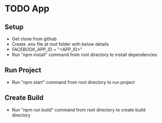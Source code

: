 # TODO App

## Setup
- Get clone from github
- Create .env file at root folder with below details
- FACEBOOK_APP_ID = "<APP_ID>"
- Run "npm install" command from root directory to install dependencies

## Run Project
- Run "npm start" command from root directory to run project

## Create Build
- Run "npm run build" command from root directory to create build directory
